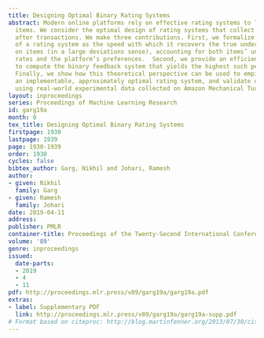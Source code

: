 ```yaml
---
title: Designing Optimal Binary Rating Systems
abstract: Modern online platforms rely on effective rating systems to learn about
  items. We consider the optimal design of rating systems that collect binary feedback
  after transactions. We make three contributions. First, we formalize the performance
  of a rating system as the speed with which it recovers the true underlying ranking
  on items (in a large deviations sense), accounting for both items’ underlying match
  rates and the platform’s preferences.  Second, we provide an efficient algorithm
  to compute the binary feedback system that yields the highest such performance.
  Finally, we show how this theoretical perspective can be used to empirically design
  an implementable, approximately optimal rating system, and validate our approach
  using real-world experimental data collected on Amazon Mechanical Turk.
layout: inproceedings
series: Proceedings of Machine Learning Research
id: garg19a
month: 0
tex_title: Designing Optimal Binary Rating Systems
firstpage: 1930
lastpage: 1939
page: 1930-1939
order: 1930
cycles: false
bibtex_author: Garg, Nikhil and Johari, Ramesh
author:
- given: Nikhil
  family: Garg
- given: Ramesh
  family: Johari
date: 2019-04-11
address: 
publisher: PMLR
container-title: Proceedings of the Twenty-Second International Conference on Artificial Intelligence and Statistics
volume: '89'
genre: inproceedings
issued:
  date-parts:
  - 2019
  - 4
  - 11
pdf: http://proceedings.mlr.press/v89/garg19a/garg19a.pdf
extras:
- label: Supplementary PDF
  link: http://proceedings.mlr.press/v89/garg19a/garg19a-supp.pdf
# Format based on citeproc: http://blog.martinfenner.org/2013/07/30/citeproc-yaml-for-bibliographies/
---
```


